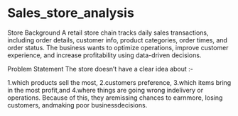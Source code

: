 # Sales_store_analysis

Store Background
A retail store chain tracks daily sales transactions, including order details, customer info, product categories, order times, and order status. The business wants to optimize operations, improve customer experience, and increase profitability using data-driven decisions.

Problem Statement
The store doesn’t have a clear idea about :-

1.which products sell the most,
2.customers preference,
3.which items bring in the most profit,and
4.where things are going wrong indelivery or operations. Because of this, they aremissing chances to earnmore, losing customers, andmaking poor businessdecisions.
